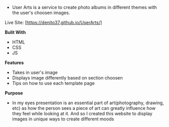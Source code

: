- User Arts is a service to create photo albums in different themes with the user's choosen images.

Live Site: [https://denito37.github.io/UserArts/]

**Bulit With**
- HTML
- CSS
- JS

**Features**
 - Takes in user's image
 - Displays image differently based on section choosen 
 - Tips on how to use each template page

**Purpose**
- In my eyes presentation is an essential part of art(photography, drawing, etc) as how the person sees a piece of art can greatly influence how they feel while looking at it.
And so I created this website to display images in unique ways to create different moods